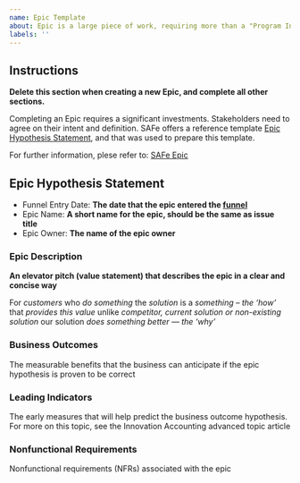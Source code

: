 ```yaml
---
name: Epic Template
about: Epic is a large piece of work, requiring more than a "Program Increment" (PI) to complete. Elaborate epics and break them down into features that can be completed within a PI
labels: ''
---
```


## Instructions
**Delete this section when creating a new Epic, and complete all other sections.**

Completing an Epic requires a significant investments. Stakeholders need to agree on their intent and definition. SAFe offers a reference template [Epic Hypothesis Statement](https://www.scaledagileframework.com/?ddownload=43239), and that was used to prepare this template.

For further information, plese refer to: [SAFe Epic](https://www.scaledagileframework.com/epic/)

## Epic Hypothesis Statement
- Funnel Entry Date: **The date that the epic entered the [funnel](https://www.scaledagileframework.com/program-and-solution-kanbans/)**
- Epic Name:  **A short name for the epic, should be the same as issue title**
- Epic Owner: **The name of the epic owner**

### Epic Description

**An elevator pitch (value statement) that describes the epic in a clear and concise way**

For *customers*
who *do something*
the *solution*
is a *something – the ‘how’*
that *provides this value*
unlike *competitor, current solution or non-existing solution*
our solution *does something better — the ‘why’*

### Business Outcomes
The measurable benefits that the business can anticipate if the epic hypothesis is proven to be correct

### Leading Indicators
The early measures that will help predict the business outcome hypothesis.
For more on this topic, see the Innovation Accounting advanced topic article

### Nonfunctional Requirements
Nonfunctional requirements (NFRs) associated with the epic
